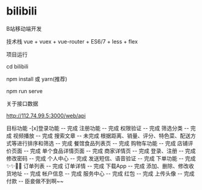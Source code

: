 # bilibili
B站移动端开发

技术栈
vue + vuex + vue-router + ES6/7 + less + flex

项目运行

cd bilibili

npm install 或 yarn(推荐)

npm run serve

关于接口数据

http://112.74.99.5:3000/web/api


目标功能
-[x]登录功能 -- 完成
 注册功能 -- 完成
 权限验证 -- 完成
 筛选分类 -- 完成
 视频播放 -- 完成
 搜索文章 -- 未完成
 根据距离、销量、评分、特色菜、配送方式等进行排序和筛选 -- 完成
 餐馆食品列表页 -- 完成
 购物车功能 -- 完成
 店铺评价页面 -- 完成
 单个食品详情页面 -- 完成
 商家详情页 -- 完成
 登录、注册 -- 完成
 修改密码 -- 完成
 个人中心 -- 完成
 发送短信、语音验证 -- 完成
 下单功能 -- 完成 ✨✨🎉🎉
 订单列表 -- 完成
 订单详情 -- 完成
 下载App -- 完成
 添加、删除、修改收货地址 -- 完成
 帐户信息 -- 完成
 服务中心 -- 完成
 红包 -- 完成
 上传头像 -- 完成
 付款 -- 臣妾做不到啊~~
